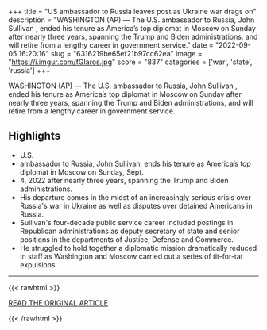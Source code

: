 +++
title = "US ambassador to Russia leaves post as Ukraine war drags on"
description = "WASHINGTON (AP) — The U.S. ambassador to Russia, John Sullivan , ended his tenure as America’s top diplomat in Moscow on Sunday after nearly three years, spanning the Trump and Biden administrations, and will retire from a lengthy career in government service."
date = "2022-09-05 16:20:16"
slug = "6316219be65ef21b97cc62ea"
image = "https://i.imgur.com/fGIaros.jpg"
score = "837"
categories = ['war', 'state', 'russia']
+++

WASHINGTON (AP) — The U.S. ambassador to Russia, John Sullivan , ended his tenure as America’s top diplomat in Moscow on Sunday after nearly three years, spanning the Trump and Biden administrations, and will retire from a lengthy career in government service.

## Highlights

- U.S.
- ambassador to Russia, John Sullivan, ends his tenure as America’s top diplomat in Moscow on Sunday, Sept.
- 4, 2022 after nearly three years, spanning the Trump and Biden administrations.
- His departure comes in the midst of an increasingly serious crisis over Russia's war in Ukraine as well as disputes over detained Americans in Russia.
- Sullivan's four-decade public service career included postings in Republican administrations as deputy secretary of state and senior positions in the departments of Justice, Defense and Commerce.
- He struggled to hold together a diplomatic mission dramatically reduced in staff as Washington and Moscow carried out a series of tit-for-tat expulsions.

---

{{< rawhtml >}}
  <p class="article-category">
    <a target="_blank" href="https://apnews.com/article/us-ambassador-to-russia-john-sullivan-leaves-post-25fed800918ac78142f7f3f46a090504">READ THE ORIGINAL ARTICLE</a>
  </p>
{{< /rawhtml >}}
